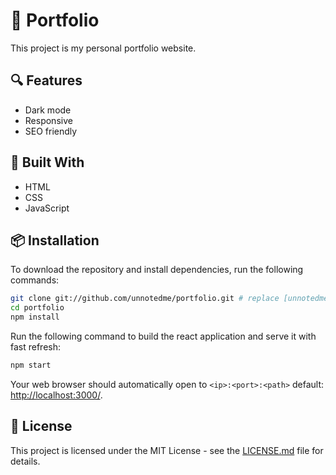 # 📌 Portfolio

This project is my personal portfolio website. 

## 🔍 Features

- Dark mode
- Responsive
- SEO friendly

## 🔨 Built With

- HTML
- CSS
- JavaScript

## 📦 Installation

To download the repository and install dependencies, run the following commands:

```bash
git clone git://github.com/unnotedme/portfolio.git # replace [unnotedme] with your github username if you fork first.
cd portfolio
npm install
```

Run the following command to build the react application and serve it with fast refresh:

```bash
npm start
```

Your web browser should automatically open to `<ip>:<port>:<path>` default: [http://localhost:3000/](http://localhost:3000/).

## 📝 License

This project is licensed under the MIT License - see the [LICENSE.md](LICENSE.md) file for details.